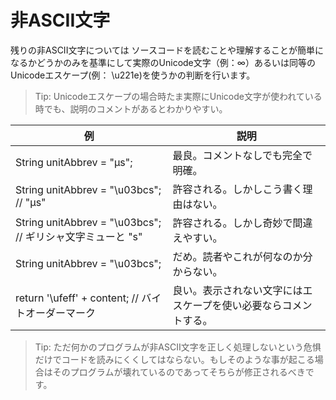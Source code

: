 # 非ASCII文字

残りの非ASCII文字については ソースコードを読むことや理解することが簡単になるかどうかのみを基準にして実際のUnicode文字（例：∞）あるいは同等のUnicodeエスケープ(例： \u221e)を使うかの判断を行います。


> Tip: Unicodeエスケープの場合時たま実際にUnicode文字が使われている時でも、説明のコメントがあるとわかりやすい。

| 例 | 説明 |
|---|---|
| String unitAbbrev = "μs"; | 最良。コメントなしでも完全で明確。 |
| String unitAbbrev = "\u03bcs"; // "μs" | 許容される。しかしこう書く理由はない。 |
| String unitAbbrev = "\u03bcs"; // ギリシャ文字ミューと "s" | 許容される。しかし奇妙で間違えやすい。 |
| String unitAbbrev = "\u03bcs"; | だめ。読者やこれが何なのか分からない。 |
| return '\ufeff' + content; // バイトオーダーマーク | 良い。表示されない文字にはエスケープを使い必要ならコメントする。 |

> Tip: ただ何かのプログラムが非ASCII文字を正しく処理しないという危惧だけでコードを読みにくくしてはならない。もしそのような事が起こる場合はそのプログラムが壊れているのであってそちらが修正されるべきです。
